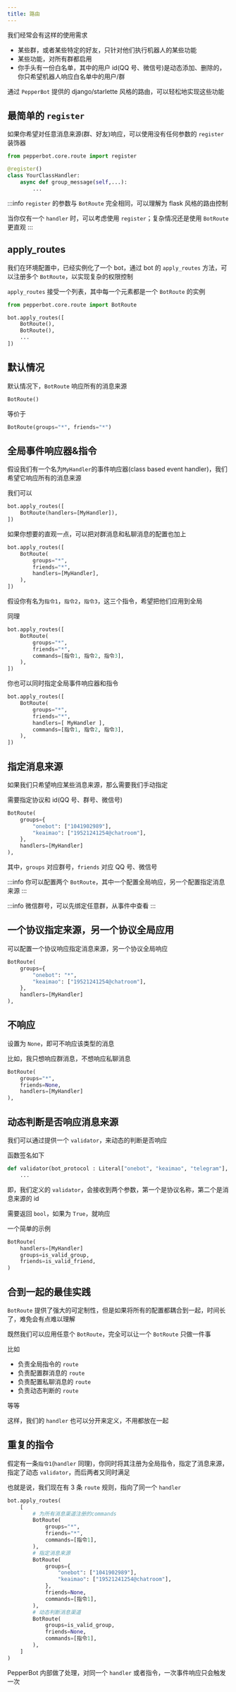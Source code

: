 ```yaml
---
title: 路由
---
```



我们经常会有这样的使用需求

- 某些群，或者某些特定的好友，只针对他们执行机器人的某些功能
- 某些功能，对所有群都启用
- 你手头有一份白名单，其中的用户 id(QQ 号、微信号)是动态添加、删除的，你只希望机器人响应白名单中的用户/群

通过 `PepperBot` 提供的 django/starlette 风格的路由，可以轻松地实现这些功能

## 最简单的 `register`

如果你希望对任意消息来源(群、好友)响应，可以使用没有任何参数的 `register` 装饰器

```py
from pepperbot.core.route import register

@register()
class YourClassHandler:
    async def group_message(self,...):
        ...
```

:::info
`register` 的参数与 `BotRoute` 完全相同，可以理解为 flask 风格的路由控制

当你仅有一个 `handler` 时，可以考虑使用 `register`；复杂情况还是使用 `BotRoute` 更直观
:::

## apply_routes

我们在环境配置中，已经实例化了一个 bot，通过 bot 的 `apply_routes` 方法，可以注册多个 `BotRoute`，以实现复杂的权限控制

`apply_routes` 接受一个列表，其中每一个元素都是一个 `BotRoute` 的实例

```py
from pepperbot.core.route import BotRoute

bot.apply_routes([
    BotRoute(),
    BotRoute(),
    ...
])
```

## 默认情况

默认情况下，`BotRoute` 响应所有的消息来源

```py
BotRoute()
```

等价于

```py
BotRoute(groups="*", friends="*")
```

## 全局事件响应器&指令

假设我们有一个名为`MyHandler`的事件响应器(class based event handler)，我们希望它响应所有的消息来源

我们可以

```py
bot.apply_routes([
    BotRoute(handlers=[MyHandler]),
])
```

如果你想要的直观一点，可以把对群消息和私聊消息的配置也加上

```py
bot.apply_routes([
    BotRoute(
        groups="*",
        friends="*",
        handlers=[MyHandler],
    ),
])
```

假设你有名为`指令1`，`指令2`，`指令3`，这三个指令，希望把他们应用到全局

同理

```py
bot.apply_routes([
    BotRoute(
        groups="*",
        friends="*",
        commands=[指令1, 指令2, 指令3],
    ),
])
```

你也可以同时指定全局事件响应器和指令

```py
bot.apply_routes([
    BotRoute(
        groups="*",
        friends="*",
        handlers=[ MyHandler ],
        commands=[指令1, 指令2, 指令3],
    ),
])
```

## 指定消息来源

如果我们只希望响应某些消息来源，那么需要我们手动指定

需要指定协议和 id(QQ 号、群号、微信号)

```py
BotRoute(
    groups={
        "onebot": ["1041902989"],
        "keaimao": ["19521241254@chatroom"],
    },
    handlers=[MyHandler]
),
```

其中，`groups` 对应群号，`friends` 对应 QQ 号、微信号

:::info
你可以配置两个 `BotRoute`，其中一个配置全局响应，另一个配置指定消息来源
:::

:::info
微信群号，可以先绑定任意群，从事件中查看
:::

## 一个协议指定来源，另一个协议全局应用

可以配置一个协议响应指定消息来源，另一个协议全局响应

```py
BotRoute(
    groups={
        "onebot": "*",
        "keaimao": ["19521241254@chatroom"],
    },
    handlers=[MyHandler]
),
```

## 不响应

设置为 `None`，即可不响应该类型的消息

比如，我只想响应群消息，不想响应私聊消息

```py
BotRoute(
    groups="*",
    friends=None,
    handlers=[MyHandler]
),
```

## 动态判断是否响应消息来源

我们可以通过提供一个 `validator`，来动态的判断是否响应

函数签名如下

```py
def validator(bot_protocol : Literal["onebot", "keaimao", "telegram"], source_id : str)-> bool:
    ...
```

即，我们定义的 `validator`，会接收到两个参数，第一个是协议名称，第二个是消息来源的 id

需要返回 `bool`，如果为 `True`，就响应

一个简单的示例

```py
BotRoute(
    handlers=[MyHandler]
    groups=is_valid_group,
    friends=is_valid_friend,
)
```

## 合到一起的最佳实践

`BotRoute` 提供了强大的可定制性，但是如果将所有的配置都耦合到一起，时间长了，难免会有点难以理解

既然我们可以应用任意个 `BotRoute`，完全可以让一个 `BotRoute` 只做一件事

比如

- 负责全局指令的 `route`
- 负责配置群消息的 `route`
- 负责配置私聊消息的 `route`
- 负责动态判断的 `route`

等等

这样，我们的 `handler` 也可以分开来定义，不用都放在一起

## 重复的指令

假定有一条`指令1`(`handler` 同理)，你同时将其注册为全局指令，指定了消息来源，指定了动态 `validator`，而后两者又同时满足

也就是说，我们现在有 3 条 `route` 规则，指向了同一个 `handler`

```py
bot.apply_routes(
    [
        # 为所有消息渠道注册的commands
        BotRoute(
            groups="*",
            friends="*",
            commands=[指令1],
        ),
        # 指定消息来源
        BotRoute(
            groups={
                "onebot": ["1041902989"],
                "keaimao": ["19521241254@chatroom"],
            },
            friends=None,
            commands=[指令1],
        ),
        # 动态判断消息渠道
        BotRoute(
            groups=is_valid_group,
            friends=None,
            commands=[指令1],
        ),
    ]
)
```

PepperBot 内部做了处理，对同一个 `handler` 或者指令，一次事件响应只会触发一次
